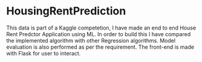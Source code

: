 # HousingRentPrediction

This data is part of a Kaggle competetion, I have made an end to end House Rent Predctor Application using ML. In order to build this I have compared the implemented algorithm with other Regression algorithms. Model evaluation is also performed as per the requirement. The front-end is made with Flask for user to interact.  
